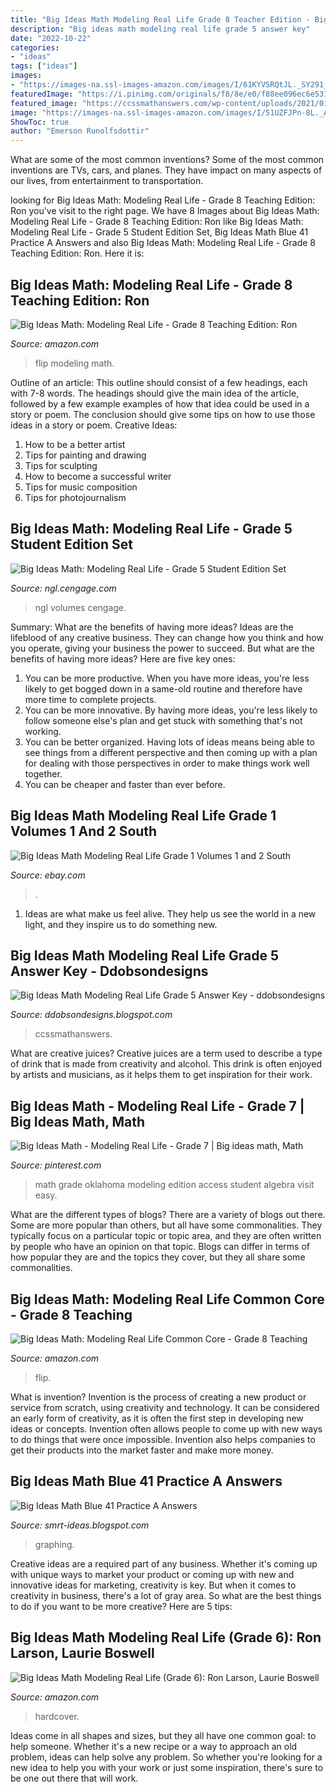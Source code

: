 ```yaml
---
title: "Big Ideas Math Modeling Real Life Grade 8 Teacher Edition - Big Ideas Math Blue 41 Practice A Answers"
description: "Big ideas math modeling real life grade 5 answer key"
date: "2022-10-22"
categories:
- "ideas"
tags: ["ideas"]
images:
- "https://images-na.ssl-images-amazon.com/images/I/61KYVSRQtJL._SY291_BO1,204,203,200_QL40_.jpg"
featuredImage: "https://i.pinimg.com/originals/f8/8e/e0/f88ee096ec6e5319554adbba1e2a0f16.jpg"
featured_image: "https://ccssmathanswers.com/wp-content/uploads/2021/01/Subtract-11.bmp"
image: "https://images-na.ssl-images-amazon.com/images/I/51UZFJPn-8L._AC_UL160_SR120,160_.jpg"
ShowToc: true
author: "Emerson Runolfsdottir"
---
```



What are some of the most common inventions?
Some of the most common inventions are TVs, cars, and planes. They have impact on many aspects of our lives, from entertainment to transportation.

	

		
looking for Big Ideas Math: Modeling Real Life - Grade 8 Teaching Edition: Ron you've visit to the right page. We have 8 Images about Big Ideas Math: Modeling Real Life - Grade 8 Teaching Edition: Ron like Big Ideas Math: Modeling Real Life - Grade 5 Student Edition Set, Big Ideas Math Blue 41 Practice A Answers and also Big Ideas Math: Modeling Real Life - Grade 8 Teaching Edition: Ron. Here it is:
		
    
## Big Ideas Math: Modeling Real Life - Grade 8 Teaching Edition: Ron

<img loading=lazy src="https://images-na.ssl-images-amazon.com/images/I/61KYVSRQtJL._SY291_BO1,204,203,200_QL40_.jpg" onerror="this.onerror=null;this.src='https://tse4.mm.bing.net/th?id=OIP.La-81YxxWxdCgZbv_Zl-rAAAAA&amp;pid=15.1';" alt="Big Ideas Math: Modeling Real Life - Grade 8 Teaching Edition: Ron">

_Source: amazon.com_

>flip modeling math. 

	

Outline of an article: This outline should consist of a few headings, each with 7-8 words. The headings should give the main idea of the article, followed by a few example examples of how that idea could be used in a story or poem. The conclusion should give some tips on how to use those ideas in a story or poem.
Creative Ideas:

1. How to be a better artist 
2. Tips for painting and drawing 
3. Tips for sculpting 
4. How to become a successful writer 
5. Tips for music composition 
6. Tips for photojournalism 

    
## Big Ideas Math: Modeling Real Life - Grade 5 Student Edition Set

<img loading=lazy src="https://ngl.cengage.com/covers/imageServlet?epi=155450840317721714810572855281348419736&amp;catalog=ngl" onerror="this.onerror=null;this.src='https://tse3.mm.bing.net/th?id=OIP.ZfHBW6-77zmMHZU_DHGAswAAAA&amp;pid=15.1';" alt="Big Ideas Math: Modeling Real Life - Grade 5 Student Edition Set">

_Source: ngl.cengage.com_

>ngl volumes cengage. 

	

Summary: What are the benefits of having more ideas?
Ideas are the lifeblood of any creative business. They can change how you think and how you operate, giving your business the power to succeed. But what are the benefits of having more ideas? Here are five key ones:
1. You can be more productive. When you have more ideas, you're less likely to get bogged down in a same-old routine and therefore have more time to complete projects.
2. You can be more innovative. By having more ideas, you're less likely to follow someone else's plan and get stuck with something that's not working.
3. You can be better organized. Having lots of ideas means being able to see things from a different perspective and then coming up with a plan for dealing with those perspectives in order to make things work well together.
4. You can be cheaper and faster than ever before.

    
## Big Ideas Math Modeling Real Life Grade 1 Volumes 1 And 2 South

<img loading=lazy src="https://i.ebayimg.com/images/g/FcwAAOSwxb5gV1oz/s-l400.jpg" onerror="this.onerror=null;this.src='https://tse1.mm.bing.net/th?id=OIP.6C4KuOQ1Oxv7J6JjYt1ZqwAAAA&amp;pid=15.1';" alt="Big Ideas Math Modeling Real Life Grade 1 Volumes 1 and 2 South">

_Source: ebay.com_

>. 

	

1. Ideas are what make us feel alive. They help us see the world in a new light, and they inspire us to do something new.

    
## Big Ideas Math Modeling Real Life Grade 5 Answer Key - Ddobsondesigns

<img loading=lazy src="https://ccssmathanswers.com/wp-content/uploads/2021/01/Subtract-11.bmp" onerror="this.onerror=null;this.src='https://tse3.mm.bing.net/th?id=OIP.K8HW9V0L7gSxXEAmyCvi3QAAAA&amp;pid=15.1';" alt="Big Ideas Math Modeling Real Life Grade 5 Answer Key - ddobsondesigns">

_Source: ddobsondesigns.blogspot.com_

>ccssmathanswers. 

	

What are creative juices?
Creative juices are a term used to describe a type of drink that is made from creativity and alcohol. This drink is often enjoyed by artists and musicians, as it helps them to get inspiration for their work.

    
## Big Ideas Math - Modeling Real Life - Grade 7 | Big Ideas Math, Math

<img loading=lazy src="https://i.pinimg.com/originals/f8/8e/e0/f88ee096ec6e5319554adbba1e2a0f16.jpg" onerror="this.onerror=null;this.src='https://tse3.mm.bing.net/th?id=OIP.YtUmIgVItO4x-v1akHlmdgAAAA&amp;pid=15.1';" alt="Big Ideas Math - Modeling Real Life - Grade 7 | Big ideas math, Math">

_Source: pinterest.com_

>math grade oklahoma modeling edition access student algebra visit easy. 

	

What are the different types of blogs?
There are a variety of blogs out there. Some are more popular than others, but all have some commonalities. They typically focus on a particular topic or topic area, and they are often written by people who have an opinion on that topic. Blogs can differ in terms of how popular they are and the topics they cover, but they all share some commonalities.

    
## Big Ideas Math: Modeling Real Life Common Core - Grade 8 Teaching

<img loading=lazy src="https://images-na.ssl-images-amazon.com/images/I/51EE0CRw05L._SX218_BO1,204,203,200_QL40_ML2_.jpg" onerror="this.onerror=null;this.src='https://tse2.mm.bing.net/th?id=OIP.qTco0kcGA2zdb82UzXmeaAAAAA&amp;pid=15.1';" alt="Big Ideas Math: Modeling Real Life Common Core - Grade 8 Teaching">

_Source: amazon.com_

>flip. 

	

What is invention?
Invention is the process of creating a new product or service from scratch, using creativity and technology. It can be considered an early form of creativity, as it is often the first step in developing new ideas or concepts. Invention often allows people to come up with new ways to do things that were once impossible. Invention also helps companies to get their products into the market faster and make more money.

    
## Big Ideas Math Blue 41 Practice A Answers

<img loading=lazy src="https://s3.studylib.net/store/data/006714368_1-c653a800d1a0076166d2f581a47ddb3b.png" onerror="this.onerror=null;this.src='https://tse2.mm.bing.net/th?id=OIP.-PZr8MuJDJFJoTSBJuiTOQHaJl&amp;pid=15.1';" alt="Big Ideas Math Blue 41 Practice A Answers">

_Source: smrt-ideas.blogspot.com_

>graphing. 

	

Creative ideas are a required part of any business. Whether it's coming up with unique ways to market your product or coming up with new and innovative ideas for marketing, creativity is key. But when it comes to creativity in business, there's a lot of gray area. So what are the best things to do if you want to be more creative? Here are 5 tips: 

    
## Big Ideas Math Modeling Real Life (Grade 6): Ron Larson, Laurie Boswell

<img loading=lazy src="https://images-na.ssl-images-amazon.com/images/I/51UZFJPn-8L._AC_UL160_SR120,160_.jpg" onerror="this.onerror=null;this.src='https://tse4.mm.bing.net/th?id=OIP.wkJWtmMU4NClysTDe8Q1AwAAAA&amp;pid=15.1';" alt="Big Ideas Math Modeling Real Life (Grade 6): Ron Larson, Laurie Boswell">

_Source: amazon.com_

>hardcover. 

	

Ideas come in all shapes and sizes, but they all have one common goal: to help someone. Whether it's a new recipe or a way to approach an old problem, ideas can help solve any problem. So whether you're looking for a new idea to help you with your work or just some inspiration, there's sure to be one out there that will work.

